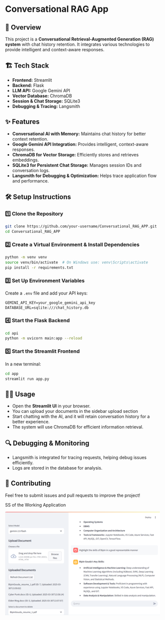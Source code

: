 # Conversational RAG App

## 🚀 Overview

This project is a **Conversational Retrieval-Augmented Generation (RAG) system** with chat history retention. It integrates various technologies to provide intelligent and context-aware responses.

## 🏗️ Tech Stack

- **Frontend:** Streamlit
- **Backend:** Flask
- **LLM API:** Google Gemini API
- **Vector Database:** ChromaDB
- **Session & Chat Storage:** SQLite3
- **Debugging & Tracing:** Langsmith

## ✨ Features

- **Conversational AI with Memory:** Maintains chat history for better context retention.
- **Google Gemini API Integration:** Provides intelligent, context-aware responses.
- **ChromaDB for Vector Storage:** Efficiently stores and retrieves embeddings.
- **SQLite3 for Persistent Chat Storage:** Manages session IDs and conversation logs.
- **Langsmith for Debugging & Optimization:** Helps trace application flow and performance.

## 🛠️ Setup Instructions

### 1️⃣ Clone the Repository

```sh
git clone https://github.com/your-username/Conversational_RAG_APP.git
cd Conversational_RAG_APP
```

### 2️⃣ Create a Virtual Environment & Install Dependencies

```sh
python -m venv venv
source venv/bin/activate  # On Windows use: venv\Scripts\activate
pip install -r requirements.txt
```

### 3️⃣ Set Up Environment Variables

Create a `.env` file and add your API keys:

```
GEMINI_API_KEY=your_google_gemini_api_key
DATABASE_URL=sqlite:///chat_history.db
```

### 4️⃣ Start the Flask Backend

```sh
cd api
python -m uvicorn main:app --reload
```

### 5️⃣ Start the Streamlit Frontend

In a new terminal:

```sh
cd app
streamlit run app.py
```

## 🧑‍💻 Usage

- Open the **Streamlit UI** in your browser.
- You can upload your documents in the sidebar upload section
- Start chatting with the AI, and it will retain conversation history for a better experience.
- The system will use ChromaDB for efficient information retrieval.

## 🔍 Debugging & Monitoring

- Langsmith is integrated for tracing requests, helping debug issues efficiently.
- Logs are stored in the database for analysis.

## 🤝 Contributing

Feel free to submit issues and pull requests to improve the project!

SS of the Working Application

![alt text](image.png)